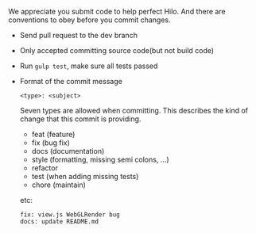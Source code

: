 We appreciate you submit code to help perfect Hilo. And there are conventions to obey before you commit changes.

* Send pull request to the dev branch
* Only accepted committing source code(but not build code)
* Run ```gulp test```, make sure all tests passed
* Format of the commit message

    ```
    <type>: <subject>
    ```

    Seven types are allowed when committing.
    This describes the kind of change that this commit is providing.

    + feat (feature)
    + fix (bug fix)
    + docs (documentation)
    + style (formatting, missing semi colons, …)
    + refactor
    + test (when adding missing tests)
    + chore (maintain)

    etc:

    ```
    fix: view.js WebGLRender bug
    docs: update README.md
    ```


